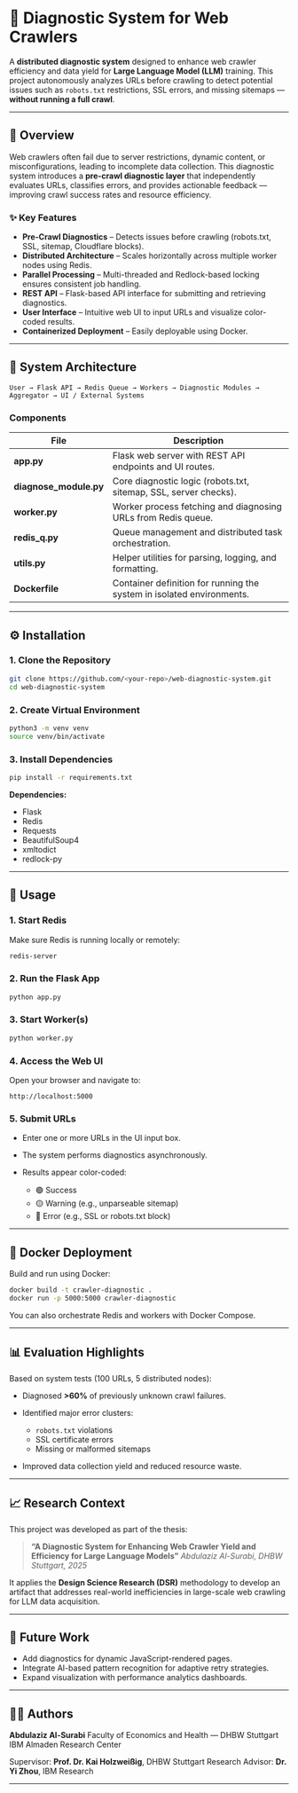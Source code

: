 
# 🧠 Diagnostic System for Web Crawlers

A **distributed diagnostic system** designed to enhance web crawler efficiency and data yield for **Large Language Model (LLM)** training.
This project autonomously analyzes URLs before crawling to detect potential issues such as `robots.txt` restrictions, SSL errors, and missing sitemaps — **without running a full crawl**.

---

## 📘 Overview

Web crawlers often fail due to server restrictions, dynamic content, or misconfigurations, leading to incomplete data collection.
This diagnostic system introduces a **pre-crawl diagnostic layer** that independently evaluates URLs, classifies errors, and provides actionable feedback — improving crawl success rates and resource efficiency.

### ✨ Key Features

* **Pre-Crawl Diagnostics** – Detects issues before crawling (robots.txt, SSL, sitemap, Cloudflare blocks).
* **Distributed Architecture** – Scales horizontally across multiple worker nodes using Redis.
* **Parallel Processing** – Multi-threaded and Redlock-based locking ensures consistent job handling.
* **REST API** – Flask-based API interface for submitting and retrieving diagnostics.
* **User Interface** – Intuitive web UI to input URLs and visualize color-coded results.
* **Containerized Deployment** – Easily deployable using Docker.

---

## 🧩 System Architecture

```
User → Flask API → Redis Queue → Workers → Diagnostic Modules → Aggregator → UI / External Systems
```

### Components

| File                   | Description                                                           |
| ---------------------- | --------------------------------------------------------------------- |
| **app.py**             | Flask web server with REST API endpoints and UI routes.               |
| **diagnose_module.py** | Core diagnostic logic (robots.txt, sitemap, SSL, server checks).      |
| **worker.py**          | Worker process fetching and diagnosing URLs from Redis queue.         |
| **redis_q.py**         | Queue management and distributed task orchestration.                  |
| **utils.py**           | Helper utilities for parsing, logging, and formatting.                |
| **Dockerfile**         | Container definition for running the system in isolated environments. |

---

## ⚙️ Installation

### 1. Clone the Repository

```bash
git clone https://github.com/<your-repo>/web-diagnostic-system.git
cd web-diagnostic-system
```

### 2. Create Virtual Environment

```bash
python3 -m venv venv
source venv/bin/activate
```

### 3. Install Dependencies

```bash
pip install -r requirements.txt
```

**Dependencies:**

* Flask
* Redis
* Requests
* BeautifulSoup4
* xmltodict
* redlock-py

---

## 🚀 Usage

### 1. Start Redis

Make sure Redis is running locally or remotely:

```bash
redis-server
```

### 2. Run the Flask App

```bash
python app.py
```

### 3. Start Worker(s)

```bash
python worker.py
```

### 4. Access the Web UI

Open your browser and navigate to:

```
http://localhost:5000
```

### 5. Submit URLs

* Enter one or more URLs in the UI input box.
* The system performs diagnostics asynchronously.
* Results appear color-coded:

  * 🟢 Success
  * 🟡 Warning (e.g., unparseable sitemap)
  * 🔴 Error (e.g., SSL or robots.txt block)

---

## 🧱 Docker Deployment

Build and run using Docker:

```bash
docker build -t crawler-diagnostic .
docker run -p 5000:5000 crawler-diagnostic
```

You can also orchestrate Redis and workers with Docker Compose.

---

## 📊 Evaluation Highlights

Based on system tests (100 URLs, 5 distributed nodes):

* Diagnosed **>60%** of previously unknown crawl failures.
* Identified major error clusters:

  * `robots.txt` violations
  * SSL certificate errors
  * Missing or malformed sitemaps
* Improved data collection yield and reduced resource waste.

---

## 📈 Research Context

This project was developed as part of the thesis:

> **“A Diagnostic System for Enhancing Web Crawler Yield and Efficiency for Large Language Models”**
> *Abdulaziz Al-Surabi, DHBW Stuttgart, 2025*

It applies the **Design Science Research (DSR)** methodology to develop an artifact that addresses real-world inefficiencies in large-scale web crawling for LLM data acquisition.

---

## 📂 Future Work

* Add diagnostics for dynamic JavaScript-rendered pages.
* Integrate AI-based pattern recognition for adaptive retry strategies.
* Expand visualization with performance analytics dashboards.

---

## 🧑‍💻 Authors

**Abdulaziz Al-Surabi**
Faculty of Economics and Health — DHBW Stuttgart
IBM Almaden Research Center

Supervisor: **Prof. Dr. Kai Holzweißig**, DHBW Stuttgart
Research Advisor: **Dr. Yi Zhou**, IBM Research

---
